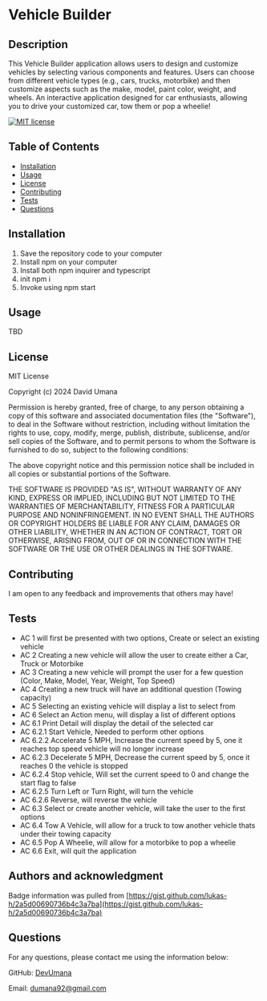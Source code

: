 # Vehicle Builder

## Description

This Vehicle Builder application allows users to design and customize vehicles by selecting various components and features. Users can choose from different vehicle types (e.g., cars, trucks, motorbike) and then customize aspects such as the make, model, paint color, weight, and wheels. An interactive application designed for car enthusiasts, allowing you to drive your customized car, tow them or pop a wheelie!

[![MIT license](https://img.shields.io/badge/License-MIT-yellow.svg)](https://opensource.org/licenses/MIT)

## Table of Contents

- [Installation](#installation)
- [Usage](#usage)
- [License](#license)
- [Contributing](#contributing)
- [Tests](#tests)
- [Questions](#questions)

## Installation

1. Save the repository code to your computer
2. Install npm on your computer
3. Install both npm inquirer and typescript
4. init npm i
5. Invoke using npm start

## Usage

TBD

## License

MIT License

Copyright (c) 2024 David Umana

Permission is hereby granted, free of charge, to any person obtaining a copy
of this software and associated documentation files (the "Software"), to deal
in the Software without restriction, including without limitation the rights
to use, copy, modify, merge, publish, distribute, sublicense, and/or sell
copies of the Software, and to permit persons to whom the Software is
furnished to do so, subject to the following conditions:

The above copyright notice and this permission notice shall be included in all
copies or substantial portions of the Software.

THE SOFTWARE IS PROVIDED "AS IS", WITHOUT WARRANTY OF ANY KIND, EXPRESS OR
IMPLIED, INCLUDING BUT NOT LIMITED TO THE WARRANTIES OF MERCHANTABILITY,
FITNESS FOR A PARTICULAR PURPOSE AND NONINFRINGEMENT. IN NO EVENT SHALL THE
AUTHORS OR COPYRIGHT HOLDERS BE LIABLE FOR ANY CLAIM, DAMAGES OR OTHER
LIABILITY, WHETHER IN AN ACTION OF CONTRACT, TORT OR OTHERWISE, ARISING FROM,
OUT OF OR IN CONNECTION WITH THE SOFTWARE OR THE USE OR OTHER DEALINGS IN THE
SOFTWARE.

## Contributing

I am open to any feedback and improvements that others may have!

## Tests

- AC 1 will first be presented with two options, Create or select an existing vehicle
- AC 2 Creating a new vehicle will allow the user to create either a Car, Truck or Motorbike
- AC 3 Creating a new vehicle will prompt the user for a few question (Color, Make, Model, Year, Weight, Top Speed)
- AC 4 Creating a new truck will have an additional question (Towing capacity)
- AC 5 Selecting an existing vehicle will display a list to select from
- AC 6 Select an Action menu, will display a list of different options
- AC 6.1 Print Detail will display the detail of the selected car
- AC 6.2.1 Start Vehicle, Needed to perform other options
- AC 6.2.2 Accelerate 5 MPH, Increase the current speed by 5, one it reaches top speed vehicle will no longer increase
- AC 6.2.3 Decelerate 5 MPH, Decrease the current speed by 5, once it reaches 0 the vehicle is stopped
- AC 6.2.4 Stop vehicle, Will set the current speed to 0 and change the start flag to false
- AC 6.2.5 Turn Left or Turn Right, will turn the vehicle
- AC 6.2.6 Reverse, will reverse the vehicle
- AC 6.3 Select or create another vehicle, will take the user to the first options
- AC 6.4 Tow A Vehicle, will allow for a truck to tow another vehicle thats under their towing capacity
- AC 6.5 Pop A Wheelie, will allow for a motorbike to pop a wheelie
- AC 6.6 Exit, will quit the application

## Authors and acknowledgment

Badge information was pulled from [https://gist.github.com/lukas-h/2a5d00690736b4c3a7ba](https://gist.github.com/lukas-h/2a5d00690736b4c3a7ba)

## Questions

For any questions, please contact me using the information below:

GitHub: [DevUmana](https://github.com/DevUmana)

Email: [dumana92@gmail.com](mailto:dumana92@gmail.com)
